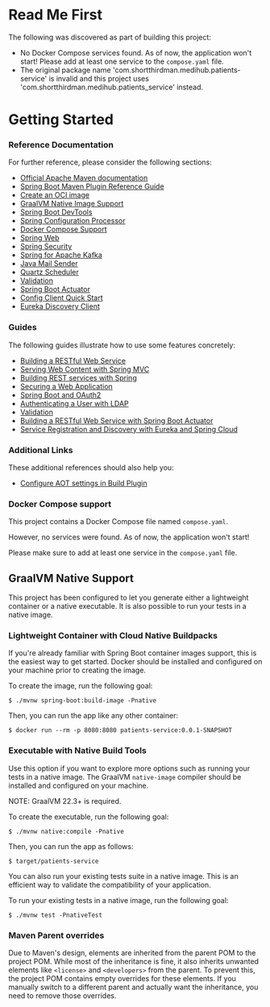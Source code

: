 # Read Me First
The following was discovered as part of building this project:

* No Docker Compose services found. As of now, the application won't start! Please add at least one service to the `compose.yaml` file.
* The original package name 'com.shortthirdman.medihub.patients-service' is invalid and this project uses 'com.shortthirdman.medihub.patients_service' instead.

# Getting Started

### Reference Documentation
For further reference, please consider the following sections:

* [Official Apache Maven documentation](https://maven.apache.org/guides/index.html)
* [Spring Boot Maven Plugin Reference Guide](https://docs.spring.io/spring-boot/docs/3.2.7/maven-plugin/reference/html/)
* [Create an OCI image](https://docs.spring.io/spring-boot/docs/3.2.7/maven-plugin/reference/html/#build-image)
* [GraalVM Native Image Support](https://docs.spring.io/spring-boot/docs/3.2.7/reference/html/native-image.html#native-image)
* [Spring Boot DevTools](https://docs.spring.io/spring-boot/docs/3.2.7/reference/htmlsingle/index.html#using.devtools)
* [Spring Configuration Processor](https://docs.spring.io/spring-boot/docs/3.2.7/reference/htmlsingle/index.html#appendix.configuration-metadata.annotation-processor)
* [Docker Compose Support](https://docs.spring.io/spring-boot/docs/3.2.7/reference/htmlsingle/index.html#features.docker-compose)
* [Spring Web](https://docs.spring.io/spring-boot/docs/3.2.7/reference/htmlsingle/index.html#web)
* [Spring Security](https://docs.spring.io/spring-boot/docs/3.2.7/reference/htmlsingle/index.html#web.security)
* [Spring for Apache Kafka](https://docs.spring.io/spring-boot/docs/3.2.7/reference/htmlsingle/index.html#messaging.kafka)
* [Java Mail Sender](https://docs.spring.io/spring-boot/docs/3.2.7/reference/htmlsingle/index.html#io.email)
* [Quartz Scheduler](https://docs.spring.io/spring-boot/docs/3.2.7/reference/htmlsingle/index.html#io.quartz)
* [Validation](https://docs.spring.io/spring-boot/docs/3.2.7/reference/htmlsingle/index.html#io.validation)
* [Spring Boot Actuator](https://docs.spring.io/spring-boot/docs/3.2.7/reference/htmlsingle/index.html#actuator)
* [Config Client Quick Start](https://docs.spring.io/spring-cloud-config/docs/current/reference/html/#_client_side_usage)
* [Eureka Discovery Client](https://docs.spring.io/spring-cloud-netflix/docs/current/reference/html/#service-discovery-eureka-clients)

### Guides
The following guides illustrate how to use some features concretely:

* [Building a RESTful Web Service](https://spring.io/guides/gs/rest-service/)
* [Serving Web Content with Spring MVC](https://spring.io/guides/gs/serving-web-content/)
* [Building REST services with Spring](https://spring.io/guides/tutorials/rest/)
* [Securing a Web Application](https://spring.io/guides/gs/securing-web/)
* [Spring Boot and OAuth2](https://spring.io/guides/tutorials/spring-boot-oauth2/)
* [Authenticating a User with LDAP](https://spring.io/guides/gs/authenticating-ldap/)
* [Validation](https://spring.io/guides/gs/validating-form-input/)
* [Building a RESTful Web Service with Spring Boot Actuator](https://spring.io/guides/gs/actuator-service/)
* [Service Registration and Discovery with Eureka and Spring Cloud](https://spring.io/guides/gs/service-registration-and-discovery/)

### Additional Links
These additional references should also help you:

* [Configure AOT settings in Build Plugin](https://docs.spring.io/spring-boot/docs/3.2.7/maven-plugin/reference/htmlsingle/#aot)

### Docker Compose support
This project contains a Docker Compose file named `compose.yaml`.

However, no services were found. As of now, the application won't start!

Please make sure to add at least one service in the `compose.yaml` file.

## GraalVM Native Support

This project has been configured to let you generate either a lightweight container or a native executable.
It is also possible to run your tests in a native image.

### Lightweight Container with Cloud Native Buildpacks
If you're already familiar with Spring Boot container images support, this is the easiest way to get started.
Docker should be installed and configured on your machine prior to creating the image.

To create the image, run the following goal:

```
$ ./mvnw spring-boot:build-image -Pnative
```

Then, you can run the app like any other container:

```
$ docker run --rm -p 8080:8080 patients-service:0.0.1-SNAPSHOT
```

### Executable with Native Build Tools
Use this option if you want to explore more options such as running your tests in a native image.
The GraalVM `native-image` compiler should be installed and configured on your machine.

NOTE: GraalVM 22.3+ is required.

To create the executable, run the following goal:

```
$ ./mvnw native:compile -Pnative
```

Then, you can run the app as follows:
```
$ target/patients-service
```

You can also run your existing tests suite in a native image.
This is an efficient way to validate the compatibility of your application.

To run your existing tests in a native image, run the following goal:

```
$ ./mvnw test -PnativeTest
```


### Maven Parent overrides

Due to Maven's design, elements are inherited from the parent POM to the project POM.
While most of the inheritance is fine, it also inherits unwanted elements like `<license>` and `<developers>` from the parent.
To prevent this, the project POM contains empty overrides for these elements.
If you manually switch to a different parent and actually want the inheritance, you need to remove those overrides.

